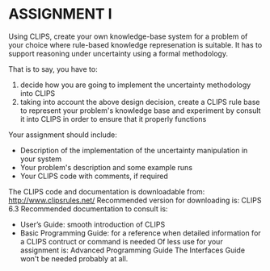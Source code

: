 # ASSIGNMENT I 

Using CLIPS, create your own knowledge-base system for a problem of
your choice where rule-based knowledge represenation is suitable.
It has to support reasoning under uncertainty using a formal methodology.

That is to say, you have to:
1) decide how you are going to implement the uncertainty methodology
into CLIPS
2) taking into account the above design decision, create a CLIPS rule
base to represent your problem's knowledge base and experiment
by consult it into CLIPS in order to ensure that it properly functions

Your assignment should include:
- Description of the implementation of the uncertainty manipulation
in your system
- Your problem's description and some example runs
- Your CLIPS code with comments, if required


The CLIPS code and documentation is downloadable from:
http://www.clipsrules.net/
Recommended version for downloading is: CLIPS 6.3
Recommended documentation to consult is:
- User’s Guide: smooth introduction of CLIPS
- Basic Programming Guide: for a reference when detailed information
for a CLIPS contruct or command is needed
Of less use for your assignment is: Advanced Programming Guide
The Interfaces Guide won't be needed probably at all.